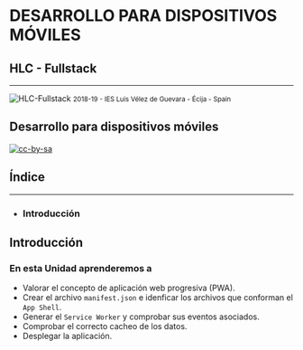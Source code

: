 # DESARROLLO PARA DISPOSITIVOS MÓVILES
<!---
Ejemplos de inserción de videos

<video class="stretch" controls><source src="http://clips.vorwaerts-gmbh.de/big_buck_bunny.mp4" type="video/mp4"></video>
<iframe width="560" height="315" src="https://www.youtube.com/embed/3RBq-WlL4cU" frameborder="0" allowfullscreen></iframe>

slide: data-background="#ff0000" 
element: class="fragment" data-fragment-index="1"
-->

## HLC - Fullstack
---
![HLC-Fullstack](http://jamj2000.github.io/hlc-fullstack/hlc-fullstack.png)
<small> 2018-19 - IES Luis Vélez de Guevara - Écija - Spain </small>


## Desarrollo para dispositivos móviles

[![cc-by-sa](http://jamj2000.github.io/hlc-fullstack/cc-by-sa.png)](http://creativecommons.org/licenses/by-sa/4.0/)


## Índice
--- 
- ### Introducción


<!--- Note: Nota a pie de página. -->



## Introducción


### En esta Unidad aprenderemos a

- Valorar el concepto de aplicación web progresiva (PWA).
- Crear el archivo `manifest.json` e idenficar los archivos que conforman el `App Shell`.
- Generar el `Service Worker` y comprobar sus eventos asociados.
- Comprobar el correcto cacheo de los datos.
- Desplegar la aplicación.

